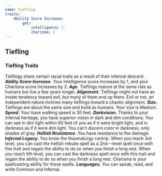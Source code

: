 ```yaml
---
name: Tiefling
traits:
    Ability Score Increase:
        get:
            intelligence: 1
            charisma: 2
---
```


## Tiefling

### Tiefling Traits

Tieflings share certain racial traits as a result of their infernal descent.
_**Ability Score Increase.**_ Your Intelligence score increases by 1, and your Charisma score increases by 2.
_**Age.**_ Tieflings mature at the same rate as humans but live a few years longer.
_**Alignment.**_ Tieflings might not have an innate tendency toward evil, but many of them end up there. Evil or not, an independent nature inclines many tieflings toward a chaotic alignment.
_**Size.**_ Tieflings are about the same size and build as humans. Your size is Medium.
_**Speed.**_ Your base walking speed is 30 feet.
_**Darkvision.**_ Thanks to your infernal heritage, you have superior vision in dark and dim conditions. You can see in dim light within 60 feet of you as if it were bright light, and in darkness as if it were dim light. You can’t discern color in darkness, only shades of gray.
_**Hellish Resistance.**_ You have resistance to fire damage.
_**Infernal Legacy.**_ You know the thaumaturgy cantrip. When you reach 3rd level, you can cast the hellish rebuke spell as a 2nd-­‐‑level spell once with this trait and regain the ability to do so when you finish a long rest. When you reach 5th level, you can cast the darkness spell once with this trait and regain the ability to do so when you finish a long rest. Charisma is your spellcasting ability for these spells.
_**Languages.**_ You can speak, read, and write Common and Infernal.
